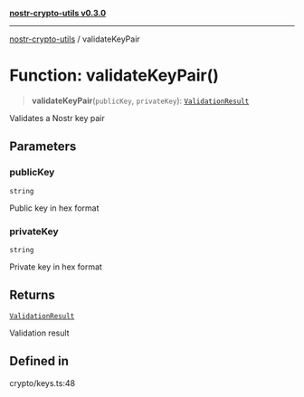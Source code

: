 [**nostr-crypto-utils v0.3.0**](../README.md)

***

[nostr-crypto-utils](../globals.md) / validateKeyPair

# Function: validateKeyPair()

> **validateKeyPair**(`publicKey`, `privateKey`): [`ValidationResult`](../interfaces/ValidationResult.md)

Validates a Nostr key pair

## Parameters

### publicKey

`string`

Public key in hex format

### privateKey

`string`

Private key in hex format

## Returns

[`ValidationResult`](../interfaces/ValidationResult.md)

Validation result

## Defined in

crypto/keys.ts:48
